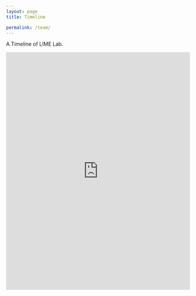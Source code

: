 ```yaml
---
layout: page
title: Timeline

permalink: /team/
---
```


A Timeline of LIME Lab.

<iframe src='https://cdn.knightlab.com/libs/timeline3/latest/embed/index.html?source=1GyZiUuxmW9p_Ph_2eWEUMSGMReCUpMVU1h37kMsYXRA&font=Default&lang=en&initial_zoom=2&height=650' width='100%' height='650' webkitallowfullscreen mozallowfullscreen allowfullscreen frameborder='0'></iframe>
                                
